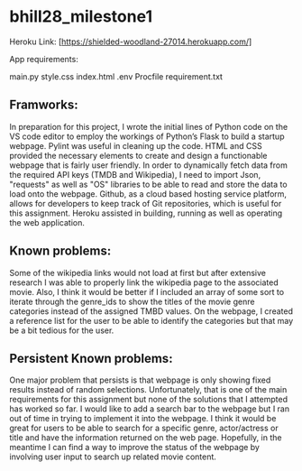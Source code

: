 
# bhill28_milestone1

Heroku Link: [https://shielded-woodland-27014.herokuapp.com/] 

App requirements: 

main.py
style.css
index.html
.env
Procfile
requirement.txt


## Framworks: 

In preparation for this project, I wrote the initial lines of Python code on the VS code editor to employ the workings of Python’s Flask to build a startup webpage. Pylint was useful in cleaning up the code. HTML and CSS provided the necessary elements to create and design a functionable webpage that is fairly user friendly. In order to dynamically fetch data from the required API keys (TMDB and Wikipedia), I need to import Json, "requests" as well as "OS" libraries to be able to read and store the data to load onto the webpage. Github, as a cloud based hosting service platform, allows for developers to keep track of Git repositories, which is useful for this assignment. Heroku assisted in building, running as well as operating the web application. 


## Known problems:

Some of the wikipedia links would not load at first but after extensive research I was able to properly link the wikipedia page to the associated movie. Also, I think it would be better if I included an array of some sort to iterate through the genre_ids to show the titles of the movie genre categories instead of the assigned TMBD values. On the webpage, I created a reference list for the user to be able to identify the categories but that may be a bit tedious for the user.  

## Persistent Known problems: 

One major problem that persists is that webpage is only showing fixed results instead of random selections. Unfortunately, that is one of the main requirements for this assignment but none of the solutions that I attempted has worked so far. I would like to add a search bar to the webpage but I ran out of time in trying to implement it into the webpage. I think it would be great for users to be able to search for a specific genre, actor/actress or title and have the information returned on the web page. Hopefully, in the meantime I can find a way to improve the status of the webpage by involving user input to search up related movie content.



